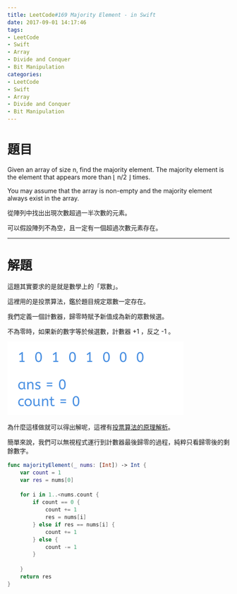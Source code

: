 ```yaml
---
title: LeetCode#169 Majority Element - in Swift
date: 2017-09-01 14:17:46
tags:
- LeetCode
- Swift
- Array
- Divide and Conquer
- Bit Manipulation
categories:
- LeetCode
- Swift
- Array
- Divide and Conquer
- Bit Manipulation
---
```


# 題目

Given an array of size n, find the majority element. The majority element is the element that appears more than ⌊ n/2 ⌋ times.

You may assume that the array is non-empty and the majority element always exist in the array.

從陣列中找出出現次數超過一半次數的元素。

可以假設陣列不為空，且一定有一個超過次數元素存在。

---

# 解題

這題其實要求的是就是數學上的「眾數」。

這裡用的是投票算法，鑑於題目規定眾數一定存在。

我們定義一個計數器，歸零時賦予新值成為新的眾數候選。

不為零時，如果新的數字等於候選數，計數器 +1 ，反之 -1 。

![](../images/leetcode-169/boyer_moore_algor.gif)

為什麼這樣做就可以得出解呢，這裡有[投票算法的原理解析](http://blog.csdn.net/kimixuchen/article/details/52787307#原理解析)。

簡單來說，我們可以無視程式運行到計數器最後歸零的過程，純粹只看歸零後的剩餘數字。

``` swift
func majorityElement(_ nums: [Int]) -> Int {
    var count = 1
    var res = nums[0]
    
    for i in 1..<nums.count {
        if count == 0 {
            count += 1
            res = nums[i]
        } else if res == nums[i] {
            count += 1
        } else {
            count -= 1
        }
        
    }
    return res
}
```